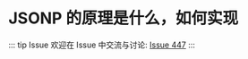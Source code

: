 # JSONP 的原理是什么，如何实现



::: tip Issue 
 欢迎在 Issue 中交流与讨论: [Issue 447](https://github.com/shfshanyue/Daily-Question/issues/447) 
:::



